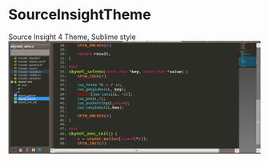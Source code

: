 # SourceInsightTheme
Source Insight 4 Theme, Sublime style
![Sublime style theme](./SublimeStyle.PNG)